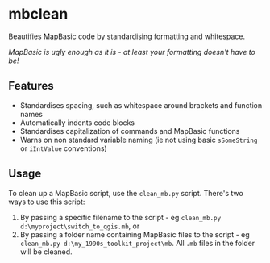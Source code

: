 # mbclean
Beautifies MapBasic code by standardising formatting and whitespace.

_MapBasic is ugly enough as it is - at least your formatting doesn't have to be!_

## Features

* Standardises spacing, such as whitespace around brackets and function names
* Automatically indents code blocks
* Standardises capitalization of commands and MapBasic functions
* Warns on non standard variable naming (ie not using basic `sSomeString` or `iIntValue` conventions)

## Usage

To clean up a MapBasic script, use the `clean_mb.py` script. There's two ways to use this script:

1. By passing a specific filename to the script - eg `clean_mb.py d:\myproject\switch_to_qgis.mb`, or
2. By passing a folder name containing MapBasic files to the script - eg `clean_mb.py d:\my_1990s_toolkit_project\mb`. All `.mb` files in the folder will be cleaned.




